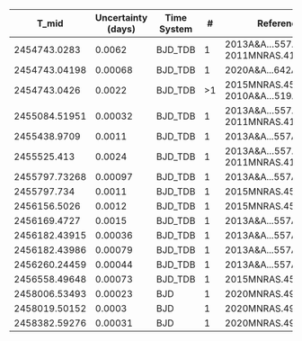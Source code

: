 |T_mid|Uncertainty (days)           |Time System|#                                            |Reference                           |
|-----|-----------------------------|-----------|---------------------------------------------|------------------------------------|
|2454743.0283|0.0062                       |BJD_TDB    |1                                            |2013A&A…557A..30C; 2011MNRAS.416.2593B|
|2454743.04198|0.00068                      |BJD_TDB    |1                                            |2020A&A...642A..54C                 |
|2454743.0426|0.0022                       |BJD_TDB    |>1                                           |2015MNRAS.451.4060S; 2010A&A…519A..98B|
|2455084.51951|0.00032                      |BJD_TDB    |1                                            |2013A&A…557A..30C; 2011MNRAS.416.2593B|
|2455438.9709|0.0011                       |BJD_TDB    |1                                            |2013A&A...557A..30C                 |
|2455525.413|0.0024                       |BJD_TDB    |1                                            |2013A&A…557A..30C; 2011MNRAS.416.2593B|
|2455797.73268|0.00097                      |BJD_TDB    |1                                            |2013A&A...557A..30C                 |
|2455797.734|0.0011                       |BJD_TDB    |1                                            |2015MNRAS.451.4060S                 |
|2456156.5026|0.0012                       |BJD_TDB    |1                                            |2015MNRAS.451.4060S                 |
|2456169.4727|0.0015                       |BJD_TDB    |1                                            |2013A&A...557A..30C                 |
|2456182.43915|0.00036                      |BJD_TDB    |1                                            |2013A&A...557A..30C                 |
|2456182.43986|0.00079                      |BJD_TDB    |1                                            |2013A&A...557A..30C                 |
|2456260.24459|0.00044                      |BJD_TDB    |1                                            |2013A&A...557A..30C                 |
|2456558.49648|0.00073                      |BJD_TDB    |1                                            |2015MNRAS.451.4060S                 |
|2458006.53493|0.00023                      |BJD        |1                                            |2020MNRAS.497.5182A                 |
|2458019.50152|0.0003                       |BJD        |1                                            |2020MNRAS.497.5182A                 |
|2458382.59276|0.00031                      |BJD        |1                                            |2020MNRAS.497.5182A                 |
